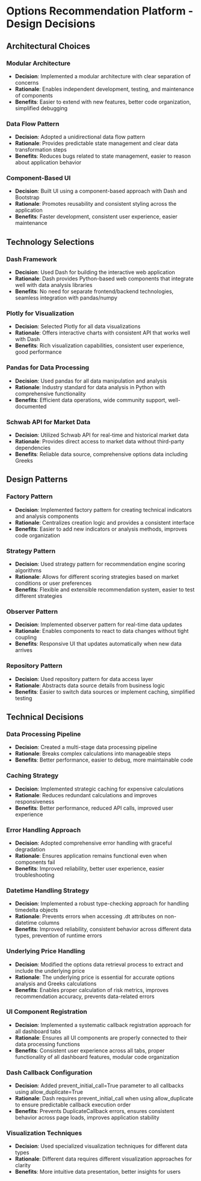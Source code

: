 # Options Recommendation Platform - Design Decisions

## Architectural Choices

### Modular Architecture
- **Decision**: Implemented a modular architecture with clear separation of concerns
- **Rationale**: Enables independent development, testing, and maintenance of components
- **Benefits**: Easier to extend with new features, better code organization, simplified debugging

### Data Flow Pattern
- **Decision**: Adopted a unidirectional data flow pattern
- **Rationale**: Provides predictable state management and clear data transformation steps
- **Benefits**: Reduces bugs related to state management, easier to reason about application behavior

### Component-Based UI
- **Decision**: Built UI using a component-based approach with Dash and Bootstrap
- **Rationale**: Promotes reusability and consistent styling across the application
- **Benefits**: Faster development, consistent user experience, easier maintenance

## Technology Selections

### Dash Framework
- **Decision**: Used Dash for building the interactive web application
- **Rationale**: Dash provides Python-based web components that integrate well with data analysis libraries
- **Benefits**: No need for separate frontend/backend technologies, seamless integration with pandas/numpy

### Plotly for Visualization
- **Decision**: Selected Plotly for all data visualizations
- **Rationale**: Offers interactive charts with consistent API that works well with Dash
- **Benefits**: Rich visualization capabilities, consistent user experience, good performance

### Pandas for Data Processing
- **Decision**: Used pandas for all data manipulation and analysis
- **Rationale**: Industry standard for data analysis in Python with comprehensive functionality
- **Benefits**: Efficient data operations, wide community support, well-documented

### Schwab API for Market Data
- **Decision**: Utilized Schwab API for real-time and historical market data
- **Rationale**: Provides direct access to market data without third-party dependencies
- **Benefits**: Reliable data source, comprehensive options data including Greeks

## Design Patterns

### Factory Pattern
- **Decision**: Implemented factory pattern for creating technical indicators and analysis components
- **Rationale**: Centralizes creation logic and provides a consistent interface
- **Benefits**: Easier to add new indicators or analysis methods, improves code organization

### Strategy Pattern
- **Decision**: Used strategy pattern for recommendation engine scoring algorithms
- **Rationale**: Allows for different scoring strategies based on market conditions or user preferences
- **Benefits**: Flexible and extensible recommendation system, easier to test different strategies

### Observer Pattern
- **Decision**: Implemented observer pattern for real-time data updates
- **Rationale**: Enables components to react to data changes without tight coupling
- **Benefits**: Responsive UI that updates automatically when new data arrives

### Repository Pattern
- **Decision**: Used repository pattern for data access layer
- **Rationale**: Abstracts data source details from business logic
- **Benefits**: Easier to switch data sources or implement caching, simplified testing

## Technical Decisions

### Data Processing Pipeline
- **Decision**: Created a multi-stage data processing pipeline
- **Rationale**: Breaks complex calculations into manageable steps
- **Benefits**: Better performance, easier to debug, more maintainable code

### Caching Strategy
- **Decision**: Implemented strategic caching for expensive calculations
- **Rationale**: Reduces redundant calculations and improves responsiveness
- **Benefits**: Better performance, reduced API calls, improved user experience

### Error Handling Approach
- **Decision**: Adopted comprehensive error handling with graceful degradation
- **Rationale**: Ensures application remains functional even when components fail
- **Benefits**: Improved reliability, better user experience, easier troubleshooting

### Datetime Handling Strategy
- **Decision**: Implemented a robust type-checking approach for handling timedelta objects
- **Rationale**: Prevents errors when accessing .dt attributes on non-datetime columns
- **Benefits**: Improved reliability, consistent behavior across different data types, prevention of runtime errors

### Underlying Price Handling
- **Decision**: Modified the options data retrieval process to extract and include the underlying price
- **Rationale**: The underlying price is essential for accurate options analysis and Greeks calculations
- **Benefits**: Enables proper calculation of risk metrics, improves recommendation accuracy, prevents data-related errors

### UI Component Registration
- **Decision**: Implemented a systematic callback registration approach for all dashboard tabs
- **Rationale**: Ensures all UI components are properly connected to their data processing functions
- **Benefits**: Consistent user experience across all tabs, proper functionality of all dashboard features, modular code organization

### Dash Callback Configuration
- **Decision**: Added prevent_initial_call=True parameter to all callbacks using allow_duplicate=True
- **Rationale**: Dash requires prevent_initial_call when using allow_duplicate to ensure predictable callback execution order
- **Benefits**: Prevents DuplicateCallback errors, ensures consistent behavior across page loads, improves application stability

### Visualization Techniques
- **Decision**: Used specialized visualization techniques for different data types
- **Rationale**: Different data requires different visualization approaches for clarity
- **Benefits**: More intuitive data presentation, better insights for users
